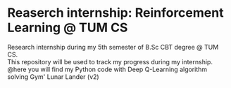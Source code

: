 # Reaserch internship: Reinforcement Learning @ TUM CS
Research internship during my 5th semester of B.Sc CBT degree @ TUM CS.   
This repository will be used to track my progress during my internship. @here you will find my Python code with Deep Q-Learning algorithm solving Gym' Lunar Lander (v2)
